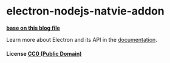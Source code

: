 # electron-nodejs-natvie-addon

**[base on this blog file](http://www.wy182000.com/2016/07/24/electron-%e4%bd%bf%e7%94%a8nodejs%e8%b0%83%e7%94%a8%e7%ac%ac%e4%b8%89%e6%96%b9dll/)**

Learn more about Electron and its API in the [documentation](http://electron.atom.io/docs/latest).

#### License [CC0 (Public Domain)](LICENSE.md)
